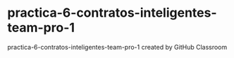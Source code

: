 # practica-6-contratos-inteligentes-team-pro-1
practica-6-contratos-inteligentes-team-pro-1 created by GitHub Classroom

